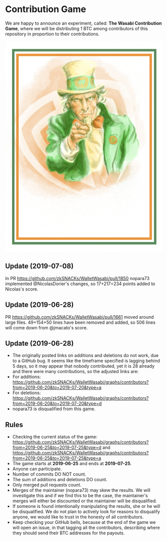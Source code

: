 # Contribution Game

We are happy to announce an experiment, called: **The Wasabi Contribution Game**, where we will be distributing 1 BTC among contributors of this repository in proportion to their contributions.

![](/ContributionGame.png)

## Update (2019-07-08)

In PR https://github.com/zkSNACKs/WalletWasabi/pull/1850 nopara73 implemented @NicolasDorier's changes, so 17+217=234 points added to Nicolas's score.

## Update (2019-06-28)

PR https://github.com/zkSNACKs/WalletWasabi/pull/1661 moved around large files.
49+154+50 lines have been removed and added, so 506 lines will come down from @jmacato's score.

## Update (2019-06-28)

- The originally posted links on additions and deletions do not work, due to a GitHub bug.
It seems like the timeframe specified is lagging behind 5 days, so it may appear that nobody contributed, yet it is 28 already and there were many contributions, so the adjusted links are:
- For additions: https://github.com/zkSNACKs/WalletWasabi/graphs/contributors?from=2019-06-20&to=2019-07-20&type=a
- For deletions: https://github.com/zkSNACKs/WalletWasabi/graphs/contributors?from=2019-06-20&to=2019-07-20&type=d
- nopara73 is disqualified from this game.

## Rules

- Checking the current status of the game: https://github.com/zkSNACKs/WalletWasabi/graphs/contributors?from=2019-06-25&to=2019-07-25&type=d and https://github.com/zkSNACKs/WalletWasabi/graphs/contributors?from=2019-06-25&to=2019-07-25&type=a
- The game starts at **2019-06-25** and ends at **2019-07-25**.
- Anyone can participate. 
- Number of commits DO NOT count.
- The sum of additions and deletions DO count.
- Only merged pull requests count.
- Merges of the maintainer (nopara73) may skew the results. We will investigate this and if we find this to be the case, the maintainer's merges will either be discounted or the maintainer will be disqualified.
- If someone is found intentionally manipulating the results, she or he will be disqualified. We do not plan to actively look for reasons to disqualify anyone, we would like to trust in the honesty of all contributors.
- Keep checking your GitHub bells, because at the end of the game we will open an issue, in that tagging all the contributors, describing where they should send their BTC addresses for the payouts.
